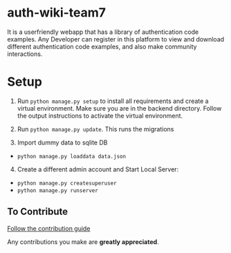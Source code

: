 # auth-wiki-team7
It is a userfriendly webapp that has a library of authentication code examples. Any Developer can register in this platform to view and download different authentication code examples, and also make community interactions.

# Setup

1. Run `python manage.py setup` to install all requirements and create a virtual environment. Make sure you are in the backend directory. Follow the output instructions to activate the virtual environment.

2. Run `python manage.py update`. This runs the migrations

3. Import dummy data to sqlite DB
 
- `python manage.py loaddata data.json`
  
4. Create a different admin account and Start Local Server:
 
- `python manage.py createsuperuser`
- `python manage.py runserver`

## To Contribute
[Follow the contribution guide](../README.md#contribution-guide)

Any contributions you make are **greatly appreciated**.